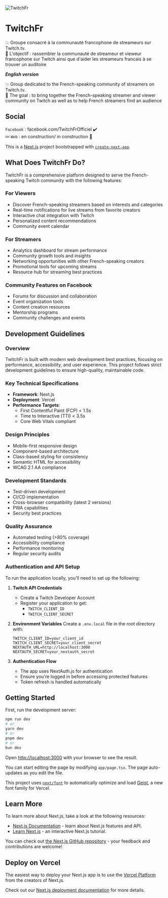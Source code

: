 ![TwitchFr](https://scontent-yyz1-1.xx.fbcdn.net/v/t1.18169-9/22448269_130573191025691_3493153791436301784_n.jpg?_nc_cat=108&ccb=1-5&_nc_sid=e3f864&_nc_ohc=_ryBAmAJ99EAX-fPH0O&_nc_ht=scontent-yyz1-1.xx&oh=a62656e9e089c4c85bc034b6166ff102&oe=61CBECCD)

# TwitchFr

:collision: Groupe consacré à la communauté francophone de streameurs sur Twitch.tv. <br>
:tada: L'objectif : rassembler la communauté de streameur et vieweur francophone sur Twitch ainsi que d'aider les streameurs francais à se trouver un auditoire

**_English version_**

:collision: Group dedicated to the French-speaking community of streamers on Twitch.tv. <br>
:tada: The goal : to bring together the French-speaking streamer and viewer community on Twitch as well as to help French streamers find an audience

## Social

`Facebook` : facebook.com/TwitchFrOfficiel ✔️ <br>
:zzz: `Web` : en construction/ in construction 🚧

This is a [Next.js](https://nextjs.org) project bootstrapped with [`create-next-app`](https://nextjs.org/docs/app/api-reference/cli/create-next-app).

## What Does TwitchFr Do?

TwitchFr is a comprehensive platform designed to serve the French-speaking Twitch community with the following features:

### For Viewers

- Discover French-speaking streamers based on interests and categories
- Real-time notifications for live streams from favorite creators
- Interactive chat integration with Twitch
- Personalized content recommendations
- Community event calendar

### For Streamers

- Analytics dashboard for stream performance
- Community growth tools and insights
- Networking opportunities with other French-speaking creators
- Promotional tools for upcoming streams
- Resource hub for streaming best practices

### Community Features on Facebook

- Forums for discussion and collaboration
- Event organization tools
- Content creation resources
- Mentorship programs
- Community challenges and events

## Development Guidelines

### Overview

TwitchFr is built with modern web development best practices, focusing on performance, accessibility, and user experience. This project follows strict development guidelines to ensure high-quality, maintainable code.

### Key Technical Specifications

- **Framework**: Next.js
- **Deployment**: Vercel
- **Performance Targets**:
  - First Contentful Paint (FCP) < 1.5s
  - Time to Interactive (TTI) < 3.5s
  - Core Web Vitals compliant

### Design Principles

- Mobile-first responsive design
- Component-based architecture
- Class-based styling for consistency
- Semantic HTML for accessibility
- WCAG 2.1 AA compliance

### Development Standards

- Test-driven development
- CI/CD implementation
- Cross-browser compatibility (latest 2 versions)
- PWA capabilities
- Security best practices

### Quality Assurance

- Automated testing (>80% coverage)
- Accessibility compliance
- Performance monitoring
- Regular security audits

### Authentication and API Setup

To run the application locally, you'll need to set up the following:

1. **Twitch API Credentials**
   - Create a Twitch Developer Account
   - Register your application to get:
     - `TWITCH_CLIENT_ID`
     - `TWITCH_CLIENT_SECRET`

2. **Environment Variables**
   Create a `.env.local` file in the root directory with:
   ```env
   TWITCH_CLIENT_ID=your_client_id
   TWITCH_CLIENT_SECRET=your_client_secret
   NEXTAUTH_URL=http://localhost:3000
   NEXTAUTH_SECRET=your_nextauth_secret
   ```

3. **Authentication Flow**
   - The app uses NextAuth.js for authentication
   - Ensure you're logged in before accessing protected features
   - Token refresh is handled automatically

## Getting Started

First, run the development server:

```bash
npm run dev
# or
yarn dev
# or
pnpm dev
# or
bun dev
```

Open [http://localhost:3000](http://localhost:3000) with your browser to see the result.

You can start editing the page by modifying `app/page.tsx`. The page auto-updates as you edit the file.

This project uses [`next/font`](https://nextjs.org/docs/app/building-your-application/optimizing/fonts) to automatically optimize and load [Geist](https://vercel.com/font), a new font family for Vercel.

## Learn More

To learn more about Next.js, take a look at the following resources:

- [Next.js Documentation](https://nextjs.org/docs) - learn about Next.js features and API.
- [Learn Next.js](https://nextjs.org/learn) - an interactive Next.js tutorial.

You can check out [the Next.js GitHub repository](https://github.com/vercel/next.js) - your feedback and contributions are welcome!

## Deploy on Vercel

The easiest way to deploy your Next.js app is to use the [Vercel Platform](https://vercel.com/new?utm_medium=default-template&filter=next.js&utm_source=create-next-app&utm_campaign=create-next-app-readme) from the creators of Next.js.

Check out our [Next.js deployment documentation](https://nextjs.org/docs/app/building-your-application/deploying) for more details.
